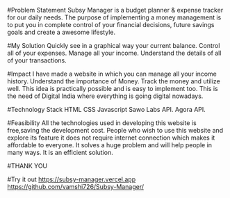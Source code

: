 #Problem Statement
Subsy Manager is a budget planner & expense tracker for our daily needs. The purpose of implementing a money management is to put you in complete control of your financial decisions, future savings goals and create a awesome lifestyle.

#My Solution
Quickly see in a graphical way your current balance. Control all of your expenses. Manage all your income. Understand the details of all of your transactions.

#Impact
I have made a website in which you can manage all your income history. Understand the importance of Money. Track the money and utilize well. This idea is practically possible and is easy to implement too. This is the need of Digital India where everything is going digital nowadays.

#Technology Stack
HTML CSS Javascript Sawo Labs API. Agora API.

#Feasibility
All the technologies used in developing this website is free,saving the development cost. People who wish to use this website and explore its feature it does not require internet connection which makes it affordable to everyone. It solves a huge problem and will help people in many ways. It is an efficient solution.

#THANK YOU

#Try it out
 https://subsy-manager.vercel.app
 https://github.com/vamshi726/Subsy-Manager/
